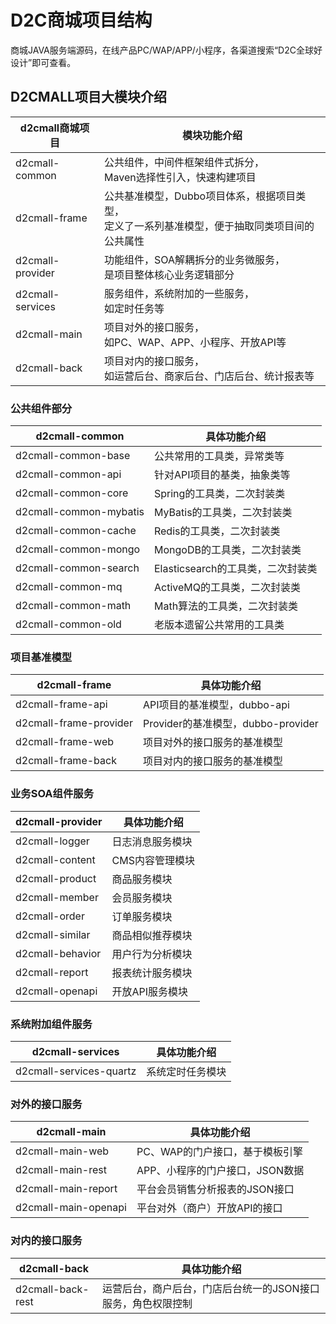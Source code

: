 # D2C商城项目结构
商城JAVA服务端源码，在线产品PC/WAP/APP/小程序，各渠道搜索“D2C全球好设计”即可查看。

## D2CMALL项目大模块介绍
| d2cmall商城项目 | 模块功能介绍 |
| ---- | ---- |
| d2cmall-common |  公共组件，中间件框架组件式拆分，<br>Maven选择性引入，快速构建项目 |
| d2cmall-frame |  公共基准模型，Dubbo项目体系，根据项目类型，<br>定义了一系列基准模型，便于抽取同类项目间的公共属性 |
| d2cmall-provider |  功能组件，SOA解耦拆分的业务微服务，<br>是项目整体核心业务逻辑部分 |
| d2cmall-services |  服务组件，系统附加的一些服务，<br>如定时任务等 |
| d2cmall-main |  项目对外的接口服务，<br>如PC、WAP、APP、小程序、开放API等 |
| d2cmall-back |  项目对内的接口服务，<br>如运营后台、商家后台、门店后台、统计报表等 |

### 公共组件部分
| d2cmall-common | 具体功能介绍 | 
| ---- | ---- |
| d2cmall-common-base |  公共常用的工具类，异常类等 |
| d2cmall-common-api |  针对API项目的基类，抽象类等 |
| d2cmall-common-core |  Spring的工具类，二次封装类 |
| d2cmall-common-mybatis |  MyBatis的工具类，二次封装类 |
| d2cmall-common-cache |  Redis的工具类，二次封装类 |
| d2cmall-common-mongo |  MongoDB的工具类，二次封装类 |
| d2cmall-common-search |  Elasticsearch的工具类，二次封装类 |
| d2cmall-common-mq |  ActiveMQ的工具类，二次封装类 |
| d2cmall-common-math |  Math算法的工具类，二次封装类 |
| d2cmall-common-old |  老版本遗留公共常用的工具类 |

### 项目基准模型
| d2cmall-frame | 具体功能介绍 |
| ---- | ---- |
| d2cmall-frame-api	|  API项目的基准模型，dubbo-api |
| d2cmall-frame-provider |	Provider的基准模型，dubbo-provider |
| d2cmall-frame-web |  项目对外的接口服务的基准模型 |
| d2cmall-frame-back |  项目对内的接口服务的基准模型 |

### 业务SOA组件服务
| d2cmall-provider |  具体功能介绍 |
| ---- | ---- |
| d2cmall-logger |  日志消息服务模块 |
| d2cmall-content |  CMS内容管理模块 |
| d2cmall-product |  商品服务模块 |
| d2cmall-member |  会员服务模块 |
| d2cmall-order |  订单服务模块 |
| d2cmall-similar |  商品相似推荐模块 |
| d2cmall-behavior |  用户行为分析模块 |
| d2cmall-report |  报表统计服务模块 |
| d2cmall-openapi |  开放API服务模块 |

### 系统附加组件服务
| d2cmall-services | 具体功能介绍 |
| ---- | ---- |
| d2cmall-services-quartz |  系统定时任务模块 |

### 对外的接口服务
| d2cmall-main | 具体功能介绍 |
| ---- | ---- | 
| d2cmall-main-web |  PC、WAP的门户接口，基于模板引擎 |
| d2cmall-main-rest |  APP、小程序的门户接口，JSON数据 |
| d2cmall-main-report |  平台会员销售分析报表的JSON接口 |
| d2cmall-main-openapi |  平台对外（商户）开放API的接口 |

### 对内的接口服务
| d2cmall-back |  具体功能介绍 |
| ---- | ---- |
| d2cmall-back-rest |  运营后台，商户后台，门店后台统一的JSON接口服务，角色权限控制 |

